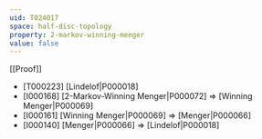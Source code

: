 ```yaml
---
uid: T024017
space: half-disc-topology
property: 2-markov-winning-menger
value: false
---
```

[[Proof]]

* [T000223] [Lindelof|P000018]
* [I000168] [2-Markov-Winning Menger|P000072] => [Winning Menger|P000069]
* [I000161] [Winning Menger|P000069] => [Menger|P000066]
* [I000140] [Menger|P000066] => [Lindelof|P000018]

